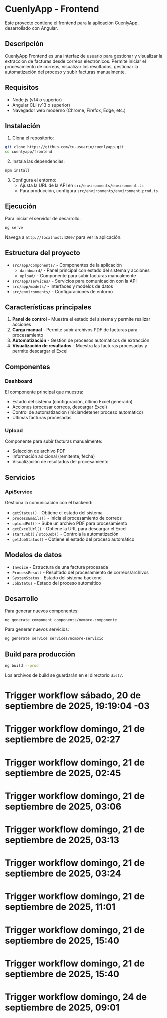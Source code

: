 # CuenlyApp - Frontend

Este proyecto contiene el frontend para la aplicación CuenlyApp, desarrollado con Angular.

## Descripción

CuenlyApp Frontend es una interfaz de usuario para gestionar y visualizar la extracción de facturas desde correos electrónicos. Permite iniciar el procesamiento de correos, visualizar los resultados, gestionar la automatización del proceso y subir facturas manualmente.

## Requisitos

- Node.js (v14 o superior)
- Angular CLI (v13 o superior)
- Navegador web moderno (Chrome, Firefox, Edge, etc.)

## Instalación

1. Clona el repositorio:
```bash
git clone https://github.com/tu-usuario/cuenlyapp.git
cd cuenlyapp/frontend
```

2. Instala las dependencias:
```bash
npm install
```

3. Configura el entorno:
   - Ajusta la URL de la API en `src/environments/environment.ts` 
   - Para producción, configura `src/environments/environment.prod.ts`

## Ejecución

Para iniciar el servidor de desarrollo:

```bash
ng serve
```

Navega a `http://localhost:4200/` para ver la aplicación.

## Estructura del proyecto

- `src/app/components/` - Componentes de la aplicación
  - `dashboard/` - Panel principal con estado del sistema y acciones
  - `upload/` - Componente para subir facturas manualmente
- `src/app/services/` - Servicios para comunicación con la API
- `src/app/models/` - Interfaces y modelos de datos
- `src/environments/` - Configuraciones de entorno

## Características principales

1. **Panel de control** - Muestra el estado del sistema y permite realizar acciones
2. **Carga manual** - Permite subir archivos PDF de facturas para procesamiento
3. **Automatización** - Gestión de procesos automáticos de extracción
4. **Visualización de resultados** - Muestra las facturas procesadas y permite descargar el Excel

## Componentes

### Dashboard

El componente principal que muestra:
- Estado del sistema (configuración, último Excel generado)
- Acciones (procesar correos, descargar Excel)
- Control de automatización (iniciar/detener proceso automático)
- Últimas facturas procesadas

### Upload

Componente para subir facturas manualmente:
- Selección de archivo PDF
- Información adicional (remitente, fecha)
- Visualización de resultados del procesamiento

## Servicios

### ApiService

Gestiona la comunicación con el backend:
- `getStatus()` - Obtiene el estado del sistema
- `processEmails()` - Inicia el procesamiento de correos
- `uploadPdf()` - Sube un archivo PDF para procesamiento
- `getExcelUrl()` - Obtiene la URL para descargar el Excel
- `startJob()` / `stopJob()` - Controla la automatización
- `getJobStatus()` - Obtiene el estado del proceso automático

## Modelos de datos

- `Invoice` - Estructura de una factura procesada
- `ProcessResult` - Resultado del procesamiento de correos/archivos
- `SystemStatus` - Estado del sistema backend
- `JobStatus` - Estado del proceso automático

## Desarrollo

Para generar nuevos componentes:

```bash
ng generate component components/nombre-componente
```

Para generar nuevos servicios:

```bash
ng generate service services/nombre-servicio
```

## Build para producción

```bash
ng build --prod
```

Los archivos de build se guardarán en el directorio `dist/`.
# Trigger workflow sábado, 20 de septiembre de 2025, 19:19:04 -03
# Trigger workflow domingo, 21 de septiembre de 2025, 02:27
# Trigger workflow domingo, 21 de septiembre de 2025, 02:45
# Trigger workflow domingo, 21 de septiembre de 2025, 03:06
# Trigger workflow domingo, 21 de septiembre de 2025, 03:13
# Trigger workflow domingo, 21 de septiembre de 2025, 03:24
# Trigger workflow domingo, 21 de septiembre de 2025, 11:01
# Trigger workflow domingo, 21 de septiembre de 2025, 15:40
# Trigger workflow domingo, 21 de septiembre de 2025, 15:40
# Trigger workflow domingo, 24 de septiembre de 2025, 09:01